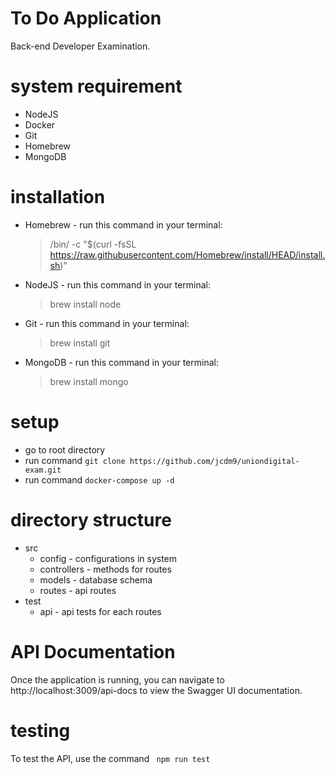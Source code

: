 # To Do Application

Back-end Developer Examination.

# system requirement
* NodeJS
* Docker
* Git
* Homebrew
* MongoDB

# installation
* Homebrew - run this command in your terminal:
    > /bin/ -c "$(curl -fsSL https://raw.githubusercontent.com/Homebrew/install/HEAD/install.sh)"
* NodeJS - run this command in your terminal:
    > brew install node
* Git - run this command in your terminal:
    > brew install git
* MongoDB - run this command in your terminal:
    > brew install mongo
# setup

- go to root directory
- run command ``` git clone https://github.com/jcdm9/uniondigital-exam.git ```
- run command ``` docker-compose up -d ```

# directory structure
  - src
    - config - configurations in system
    - controllers - methods for routes
    - models - database schema
    - routes - api routes
  - test
    - api - api tests for each routes

# API Documentation

Once the application is running, you can navigate to http://localhost:3009/api-docs to view the Swagger UI documentation.

# testing

To test the API, use the command ``` npm run test```